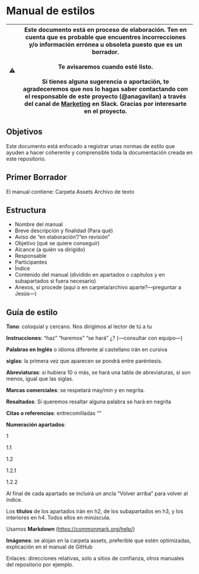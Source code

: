# Manual de estilos

| ⚠️ | Este documento está en proceso de elaboración. Ten en cuenta que es probable que encuentres incorrecciones y/o información errónea u obsoleta puesto que es un borrador. <br><br>Te avisaremos cuando esté listo. <br><br>Si tienes alguna sugerencia o aportación, te agradeceremos que nos lo hagas saber **contactando con el responsable de este proyecto (@anagavilan) a través del canal de [Marketing](https://wpes.slack.com/archives/C2MA1HA20) en Slack**. Gracias por interesarte en el proyecto. | 
|-----------|--|


## Objetivos

Este documento está enfocado a registrar unas normas de estilo que ayuden a hacer coherente y comprensible toda la documentación creada en este repositorio.

## Primer Borrador
El manual contiene:
Carpeta Assets
Archivo de texto

## Estructura
* Nombre del manual
* Breve descripción y finalidad (Para qué)
* Aviso de “en elaboración”/“en revisión”
* Objetivo (qué se quiere conseguir)
* Alcance (a quién va dirigido)
* Responsable
* Participantes
* Índice 
* Contenido del manual (dividido en apartados o capítulos y en subapartados si fuera necesario)
* Anexos, si procede (aquí o en carpeta/archivo aparte?—preguntar a Jesús—)


## Guía de estilo
**Tono**: coloquial y cercano. 
Nos dirigimos al lector de tú a tu

**Instrucciones**: “haz” “haremos” “se hará” ¿? (—consultar con equipo—)

**Palabras en Inglés** o idioma diferente al castellano irán en cursiva

**siglas**: la primera vez que aparecen se pondrá entre paréntesis.

**Abreviaturas**: si hubiera 10 o más, se hará una tabla de abreviaturas, si son menos, igual que las siglas.

**Marcas comerciales**: se respetará may/min y en negrita.

**Resaltados**: Si queremos resaltar alguna palabra se hará en negrita

**Citas o referencias**: entrecomilladas “”

**Numeración apartados**:

1

1.1

1.2

1.2.1

1.2.2

Al final de cada apartado se incluirá un ancla “Volver arriba” para volver al índice.

Los **títulos** de los apartados irán en h2, de los subapartados en h3, y los interiores en h4. Todos ellos en minúscula.

Usamos **Markdown** (https://commonmark.org/help/)

**Imágenes**:  se alojan en la carpeta assets, preferible que estén optimizadas, explicación en el manual de GitHub

Enlaces: direcciones relativas, solo a sitios de confianza, otros manuales del repositorio por ejemplo.
